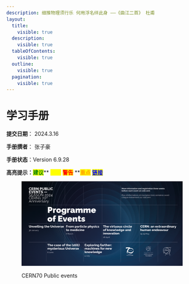 ```yaml
---
description: 细推物理须行乐 何用浮名绊此身 ——《曲江二首》 杜甫
layout:
  title:
    visible: true
  description:
    visible: true
  tableOfContents:
    visible: true
  outline:
    visible: true
  pagination:
    visible: true
---
```


# 学习手册

**提交日期**： 2024.3.16

**手册撰者**： 张子豪

**手册状态**：Version 6.9.28

**高亮提示：**<mark style="color:green;">**建议**</mark>** **<mark style="color:yellow;">**提示**</mark>** **<mark style="color:red;">**警告**</mark>** **<mark style="color:orange;">**重点**</mark> [<mark style="color:blue;">**链接**</mark>](0.-linux-commands/1.2-wen-jian-guan-li-lei-ming-ling.md#lian-jie)

<div data-full-width="false">

<figure><img src=".gitbook/assets/From particle physics to medecine.png" alt=""><figcaption><p>CERN70 Public events</p></figcaption></figure>

</div>
